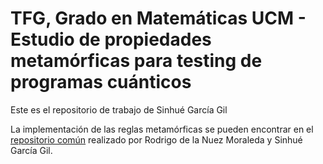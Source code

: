 # TFG, Grado en Matemáticas UCM - Estudio de propiedades metamórficas para testing de programas cuánticos
Este es el repositorio de trabajo de Sinhué García Gil

La implementación de las reglas metamórficas se pueden encontrar en el [repositorio común](https://github.com/rodelanu/TFG.git) realizado por Rodrigo de la Nuez Moraleda y Sinhué García Gil.
<br>
